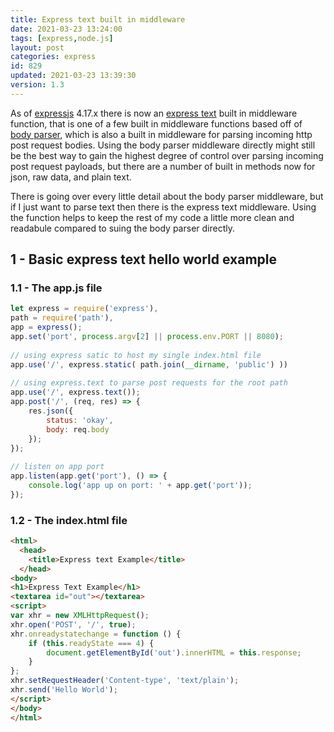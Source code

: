```yaml
---
title: Express text built in middleware
date: 2021-03-23 13:24:00
tags: [express,node.js]
layout: post
categories: express
id: 829
updated: 2021-03-23 13:39:30
version: 1.3
---
```


As of [expressjs](https://expressjs.com/) 4.17.x there is now an [express text](http://expressjs.com/en/api.html#express.text) built in middleware function, that is one of a few built in middleware functions based off of [body parser](/2018/05/27/express-body-parser/), which is also a built in middleware for parsing incoming http post request bodies. Using the body parser middleware directly might still be the best way to gain the highest degree of control over parsing incoming post request payloads, but there are a number of built in methods now for json, raw data, and plain text.

There is going over every little detail about the body parser middleware, but if I just want to parse text then there is the express text middleware. Using the function helps to keep the rest of my code a little more clean and readabule compared to suing the body parser directly.

<!-- more -->

## 1 - Basic express text hello world example


### 1.1 - The app.js file

```js
let express = require('express'),
path = require('path'),
app = express();
app.set('port', process.argv[2] || process.env.PORT || 8080);
 
// using express satic to host my single index.html file
app.use('/', express.static( path.join(__dirname, 'public') ))
 
// using express.text to parse post requests for the root path
app.use('/', express.text());
app.post('/', (req, res) => {
    res.json({
        status: 'okay',
        body: req.body
    });
});
 
// listen on app port
app.listen(app.get('port'), () => {
    console.log('app up on port: ' + app.get('port'));
});
```

### 1.2 - The index.html file

```html
<html>
  <head>
    <title>Express text Example</title>
  </head>
<body>
<h1>Express Text Example</h1>
<textarea id="out"></textarea>
<script>
var xhr = new XMLHttpRequest();
xhr.open('POST', '/', true);
xhr.onreadystatechange = function () {
    if (this.readyState === 4) {
        document.getElementById('out').innerHTML = this.response;
    }
};
xhr.setRequestHeader('Content-type', 'text/plain');
xhr.send('Hello World');
</script>
</body>
</html>
```

